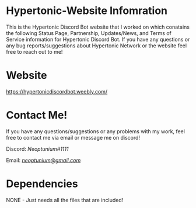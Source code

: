 # Hypertonic-Website Infomration
This is the Hypertonic Discord Bot website that I worked on which conatains the following Status Page, Partnership, Updates/News, and Terms of Service information for Hypertonic Discord Bot. If you have any questions or any bug reports/suggestions about Hypertonic Network or the website feel free to reach out to me!

# Website 
https://hypertonicdiscordbot.weebly.com/

# Contact Me!
 If you have any questions/suggestions or any problems with my work, feel free to contact me via email or message me on discord!

  Discord: *Neoptunium#1111*

  Email: *neoptunium@gmail.com*

# Dependencies 
NONE - Just needs all the files that are included!

